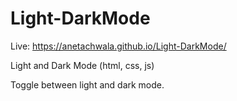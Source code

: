 # Light-DarkMode
Live: https://anetachwala.github.io/Light-DarkMode/

Light and Dark Mode (html, css, js)

Toggle between light and dark mode.
